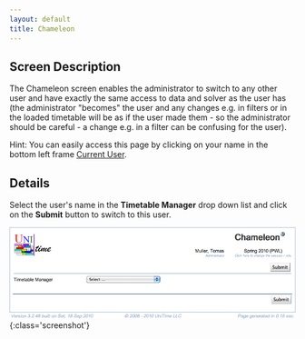 ```yaml
---
layout: default
title: Chameleon
---
```



## Screen Description


 The Chameleon screen enables the administrator to switch to any other user and have exactly the same access to data and solver as the user has (the administrator "becomes" the user and any changes e.g. in filters or in the loaded timetable will be as if the user made them - so the administrator should be careful - a change e.g. in a filter can be confusing for the user).


 Hint: You can easily access this page by clicking on your name in the bottom left frame [Current User](current-user).

## Details


 Select the user's name in the **Timetable Manager** drop down list and click on the **Submit** button to switch to this user.


![Chameleon](images/chameleon-1.png){:class='screenshot'}

